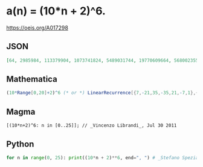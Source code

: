 # a\(n\) \= \(10\*n \+ 2\)^6\.
https://oeis.org/A017298
## JSON
```JSON
[64, 2985984, 113379904, 1073741824, 5489031744, 19770609664, 56800235584, 139314069504, 304006671424, 606355001344, 1126162419264, 1973822685184, 3297303959104, 5289852801024, 8198418170944]
```
## Mathematica
```Mathematica
(10*Range[0,20]+2)^6 (* or *) LinearRecurrence[{7,-21,35,-35,21,-7,1},{64,2985984,113379904,1073741824,5489031744,19770609664,56800235584},20] (* _Harvey P. Dale_, Aug 12 2012 *)
```
## Magma
```Magma
[(10*n+2)^6: n in [0..25]]; // _Vincenzo Librandi_, Jul 30 2011
```
## Python
```Python
for n in range(0, 25): print((10*n + 2)**6, end=", ") # _Stefano Spezia_, Oct 20 2018
```
